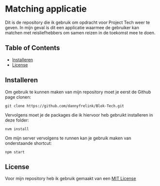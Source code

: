 # Matching applicatie
Dit is de repository die ik gebruik om opdracht voor Project Tech weer te geven. In mijn geval is dit een applicatie waarmee de gebruiker kan matchen met reisliefhebbers om samen reizen in de toekomst mee te doen.

## Table of Contents
* [Installeren](##Installeren)
* [License](##License)

## Installeren
Om gebruik te kunnen maken van mijn repository moet je eerst de Github page clonen:
```
git clone https://github.com/dannyfrelink/Blok-Tech.git
```

Vervolgens moet je de packages die ik hiervoor heb gebruikt installeren in deze folder:
```
nvm install
```

Om mijn server vervolgens te runnen kan je gebruik maken van onderstaande shortcut:
```
npm start
```

## License
Voor mijn repository heb ik gebruik gemaakt van een [MIT License](https://github.com/dannyfrelink/Blok-Tech/blob/main/LICENSE)

